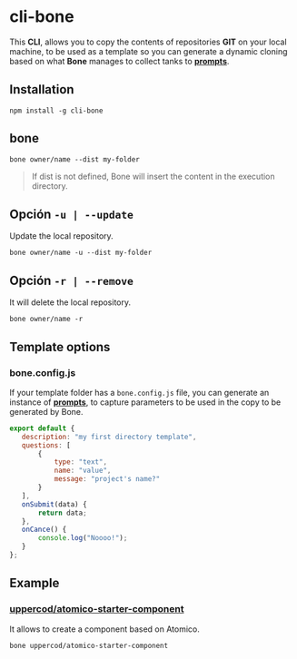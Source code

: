 # cli-bone

This **CLI**, allows you to copy the contents of repositories **GIT** on your local machine, to be used as a template so you can generate a dynamic cloning based on what **Bone** manages to collect tanks to [**prompts**](https://github.com/terkelg/prompts).

## Installation

```
npm install -g cli-bone
```

## bone

```
bone owner/name --dist my-folder
```

> If dist is not defined, Bone will insert the content in the execution directory.

## Opción `-u | --update`

Update the local repository.

```
bone owner/name -u --dist my-folder
```

## Opción `-r | --remove`

It will delete the local repository.

```
bone owner/name -r
```

## Template options

### bone.config.js

If your template folder has a `bone.config.js` file, you can generate an instance of [**prompts**](https://github.com/terkelg/prompts), to capture parameters to be used in the copy to be generated by Bone.

```js
export default {
   description: "my first directory template",
   questions: [
       {
           type: "text",
           name: "value",
           message: "project's name?"
       }
   ],
   onSubmit(data) {
       return data;
   },
   onCance() {
       console.log("Noooo!");
   }
};

```

## Example

### [uppercod/atomico-starter-component](https://github.com/uppercod/atomico-starter-component)

It allows to create a component based on Atomico.

```
bone uppercod/atomico-starter-component
```